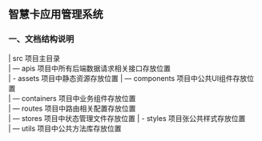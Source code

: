 ## 智慧卡应用管理系统

### 一、文档结构说明
| src 项目主目录  
| — apis 项目中所有后端数据请求相关接口存放位置  
| - assets 项目中静态资源存放位置
| — components 项目中公共UI组件存放位置  
| — containers 项目中业务组件存放位置  
| — routes 项目中路由相关配置存放位置  
| — stores 项目中状态管理文件存放位置
| - styles 项目张公共样式存放位置  
| — utils 项目中公共方法库存放位置